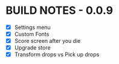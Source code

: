 # BUILD NOTES - 0.0.9
- [X]   Settings menu
- [X]   Custom Fonts
- [X]   Score screen after you die
- [X]   Upgrade store
- [X]   Transform drops vs Pick up drops